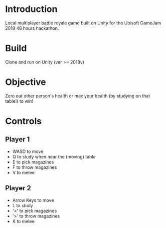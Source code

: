 # Introduction
Local multiplayer battle royale game built on Unity for the Ubisoft GameJam 2019 48 hours hackathon.

# Build
Clone and run on Unity (ver >= 2018v)

# Objective
Zero out other person's health or max your health (by studying on that table!) to win!

# Controls
## Player 1
- WASD to move
- Q to study when near the (moving) table
- E to pick magazines
- F to throw magazines
- V to melee

## Player 2
- Arrow Keys to move
- L to study
- '<' to pick magazines
- '>' to throw magazines
- K to melee
